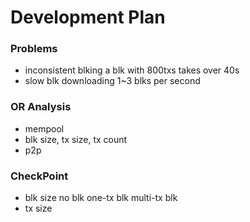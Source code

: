 # Development Plan
### Problems
   - inconsistent blking
      a blk with 800txs takes over 40s
   - slow blk downloading
      1~3 blks per second
### OR Analysis
   - mempool
   - blk size, tx size, tx count
   - p2p
### CheckPoint
   - blk size
      no blk
      one-tx blk
      multi-tx blk
   - tx size